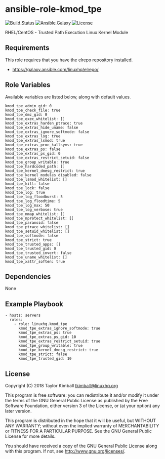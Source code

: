 # ansible-role-kmod_tpe

[![Build Status](https://travis-ci.org/linuxhq/ansible-role-kmod_tpe.svg?branch=master)](https://travis-ci.org/linuxhq/ansible-role-kmod_tpe)
[![Ansible Galaxy](https://img.shields.io/badge/ansible--galaxy-kmod_tpe-blue.svg?style=flat)](https://galaxy.ansible.com/linuxhq/kmod_tpe)
[![License](https://img.shields.io/badge/license-GPLv3-brightgreen.svg?style=flat)](COPYING)

RHEL/CentOS - Trusted Path Execution Linux Kernel Module

## Requirements

This role requires that you have the elrepo repository installed.

 * https://galaxy.ansible.com/linuxhq/elrepo/

## Role Variables

Available variables are listed below, along with default values.

    kmod_tpe_admin_gid: 0
    kmod_tpe_check_file: true
    kmod_tpe_dmz_gid: 0
    kmod_tpe_exec_whitelist: []
    kmod_tpe_extras_harden_ptrace: true
    kmod_tpe_extras_hide_uname: false
    kmod_tpe_extras_ignore_softmode: false
    kmod_tpe_extras_log: true
    kmod_tpe_extras_lsmod: true
    kmod_tpe_extras_proc_kallsyms: true
    kmod_tpe_extras_ps: false
    kmod_tpe_extras_ps_gid: 0
    kmod_tpe_extras_restrict_setuid: false
    kmod_tpe_group_writable: true
    kmod_tpe_hardcoded_path: []
    kmod_tpe_kernel_dmesg_restrict: true
    kmod_tpe_kernel_modules_disabled: false
    kmod_tpe_lsmod_whitelist: []
    kmod_tpe_kill: false
    kmod_tpe_lock: false
    kmod_tpe_log: true
    kmod_tpe_log_floodburst: 5
    kmod_tpe_log_floodtime: 5
    kmod_tpe_log_max: 50
    kmod_tpe_log_verbose: true
    kmod_tpe_mmap_whitelist: []
    kmod_tpe_mprotect_whitelist: []
    kmod_tpe_paranoid: false
    kmod_tpe_ptrace_whitelist: []
    kmod_tpe_setuid_whitelist: []
    kmod_tpe_softmode: false
    kmod_tpe_strict: true
    kmod_tpe_trusted_apps: []
    kmod_tpe_trusted_gid: 0
    kmod_tpe_trusted_invert: false
    kmod_tpe_uname_whitelist: []
    kmod_tpe_xattr_soften: true

## Dependencies

None

## Example Playbook

    - hosts: servers
      roles:
        - role: linuxhq.kmod_tpe
          kmod_tpe_extras_ignore_softmode: true
          kmod_tpe_extras_ps: true
          kmod_tpe_extras_ps_gid: 10
          kmod_tpe_extras_restrict_setuid: true
          kmod_tpe_group_writable: true
          kmod_tpe_kernel_dmesg_restrict: true
          kmod_tpe_strict: false
          kmod_tpe_trusted_gid: 10
          
## License

Copyright (C) 2018 Taylor Kimball <tkimball@linuxhq.org>

This program is free software: you can redistribute it and/or modify
it under the terms of the GNU General Public License as published by
the Free Software Foundation, either version 3 of the License, or
(at your option) any later version.

This program is distributed in the hope that it will be useful,
but WITHOUT ANY WARRANTY; without even the implied warranty of
MERCHANTABILITY or FITNESS FOR A PARTICULAR PURPOSE. See the
GNU General Public License for more details.

You should have received a copy of the GNU General Public License
along with this program. If not, see <http://www.gnu.org/licenses/>.
